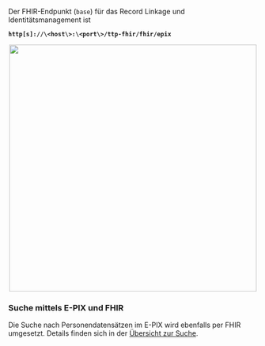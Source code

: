 Der FHIR-Endpunkt (`base`) für das Record Linkage und Identitätsmanagement ist

<strong>```http[s]://\<host\>:\<port\>/ttp-fhir/fhir/epix```</strong>

<p align="center">
  <img width="500" style="float: none;" src="assets/images/fhirgw-epix.png">
</p>

### Suche mittels E-PIX und FHIR
Die Suche nach Personendatensätzen im E-PIX wird ebenfalls per FHIR umgesetzt. Details finden sich in der [Übersicht zur Suche](PersonenUndPatienten-Suche.html).

